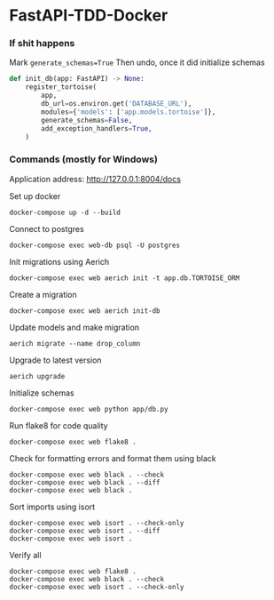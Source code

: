# FastAPI-TDD-Docker

### If shit happens

Mark `generate_schemas=True`
Then undo, once it did initialize schemas

```python
def init_db(app: FastAPI) -> None:
    register_tortoise(
        app,
        db_url=os.environ.get('DATABASE_URL'),
        modules={'models': ['app.models.tortoise']},
        generate_schemas=False,
        add_exception_handlers=True,
    )
```

### Commands (mostly for Windows)

Application address: http://127.0.0.1:8004/docs

Set up docker

```
docker-compose up -d --build
```

Connect to postgres

```
docker-compose exec web-db psql -U postgres
```

Init migrations using Aerich

```
docker-compose exec web aerich init -t app.db.TORTOISE_ORM
```

Create a migration

```
docker-compose exec web aerich init-db
```

Update models and make migration

```
aerich migrate --name drop_column
```

Upgrade to latest version

```
aerich upgrade
```

Initialize schemas

```
docker-compose exec web python app/db.py
```

Run flake8 for code quality

```
docker-compose exec web flake8 .
```

Check for formatting errors and format them using black

```
docker-compose exec web black . --check
docker-compose exec web black . --diff
docker-compose exec web black .
```

Sort imports using isort

```
docker-compose exec web isort . --check-only
docker-compose exec web isort . --diff
docker-compose exec web isort .
```

Verify all

```
docker-compose exec web flake8 .
docker-compose exec web black . --check
docker-compose exec web isort . --check-only
```
